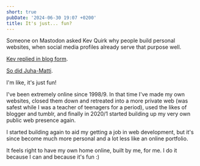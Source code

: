 ```yaml
---
short: true
pubDate: '2024-06-30 19:07 +0200'
title: It's just... fun?
---
```

Someone on Mastodon asked Kev Quirk why people build personal websites, when social media profiles already serve that purpose well.

[Kev replied in blog form](https://kevquirk.com/blog/why-have-a-personal-site-instead-of-social-media).

[So did Juha-Matti](https://hamatti.org/posts/why-personal-site-rather-than-social-media-presence/).

I'm like, it's just fun!

I've been extremely online since 1998/9. In that time I've made my own websites, closed them down and retreated into a more private web (was safest while I was a teacher of teenagers for a period), used the likes of blogger and tumblr, and finally in 2020/1 started building up my very own public web presence again.

I started building again to aid my getting a job in web development, but it's since become much more personal and a lot less like an online portfolio.

It feels right to have my own home online, built by me, for me. I do it because I can and because it's fun :)